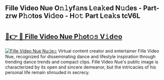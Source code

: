 ## Fille Video Nue O𝚗𝚕yf𝚊ns L𝚎a𝚔ed N𝚞𝚍es - Part-zrw P𝚑𝚘tos Vi𝚍𝚎o - H𝚘𝚝 Part L𝚎a𝚔s tcV6L

# <h2><a href="http://kfefgh.oniu.top/?m=Fille+Video+Nue">🔗👉 🔴 Fille Video Nue P𝚑ot𝚘𝚜 V𝚒d𝚎o</a></h2>

[![Fille Video Nue Nu𝚍e𝚜](https://i.imgur.com/0qMVB7G.gif)](http://kfefgh.oniu.top/?m=Fille+Video+Nue)
Virtual content creator and entertainer Fille Video Nue, recognized for disseminating dance and lifestyle inspiration through trending dance trends and compact clips. Fille Video Nue's public image is characterized by its open and sincere demeanor, but the intricacies of his personal life remain shrouded in secrecy.  
